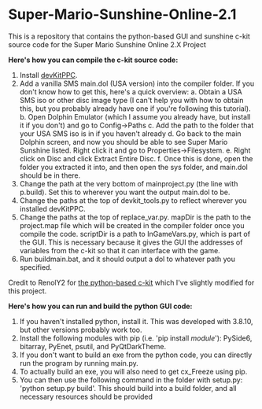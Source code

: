 # Super-Mario-Sunshine-Online-2.1
This is a repository that contains the python-based GUI and sunshine c-kit source code for the Super Mario Sunshine Online 2.X Project

**Here's how you can compile the c-kit source code:**
  1. Install [devKitPPC](https://github.com/devkitPro/installer/releases). 
  2. Add a vanilla SMS main.dol (USA version) into the compiler folder. If you don't know how to get this, here's a quick overview:
  	a. Obtain a USA SMS iso or other disc image type (I can't help you with how to obtain this, but you probably already have one if you're following this tutorial).
    b. Open Dolphin Emulator (which I assume you already have, but install it if you don't) and go to Config->Paths
    c. Add the path to the folder that your USA SMS iso is in if you haven't already
    d. Go back to the main Dolphin screen, and now you should be able to see Super Mario Sunshine listed. Right click it and go to Properties->Filesystem.
    e. Right click on Disc and click Extract Entire Disc.
    f. Once this is done, open the folder you extracted it into, and then open the sys folder, and main.dol should be in there.
  3. Change the path at the very bottom of mainproject.py (the line with p.build). Set this to wherever you want the output main.dol to be. 
  4. Change the paths at the top of devkit_tools.py to reflect wherever you installed devKitPPC. 
  5. Change the paths at the top of replace_var.py. mapDir is the path to the project.map file which will be created in the compiler folder once you compile the code.  scriptDir is a path to InGameVars.py, which is part of the GUI. This is necessary because it gives the GUI the addresses of variables from the c-kit so that it can interface with the game. 
  6. Run buildmain.bat, and it should output a dol to whatever path you specified.

Credit to RenolY2 for [the python-based c-kit](https://github.com/RenolY2/gc-c-kit) which I've slightly modified for this project.

**Here's how you can run and build the python GUI code:**
  1. If you haven't installed python, install it. This was developed with 3.8.10, but other versions probably work too.
  2. Install the following modules with pip (i.e. 'pip install _module_'): PySide6, bitarray, PyEnet, psutil, and PyQtDarkTheme. 
  3. If you don't want to build an exe from the python code, you can directly run the program by running main.py.
  4. To actually build an exe, you will also need to get cx_Freeze using pip. 
  5. You can then use the following command in the folder with setup.py: 'python setup.py build'. This should build into a build folder, and all necessary resources should be provided
